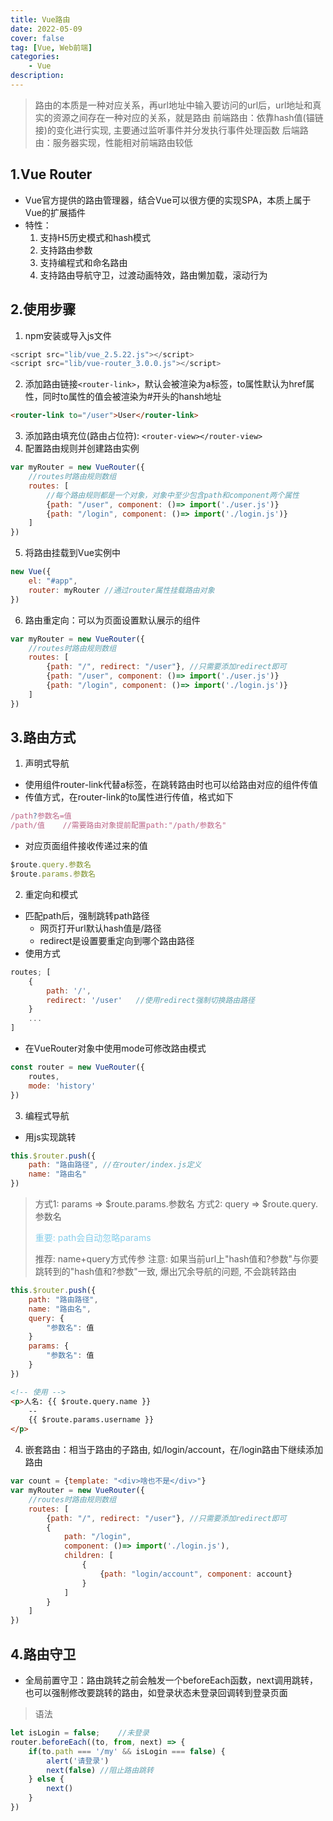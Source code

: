 ```yaml
---
title: Vue路由
date: 2022-05-09
cover: false
tag: [Vue, Web前端]
categories:
    - Vue
description: 
---
```

> 路由的本质是一种对应关系，再url地址中输入要访问的url后，url地址和真实的资源之间存在一种对应的关系，就是路由
> 前端路由：依靠hash值(锚链接)的变化进行实现, 主要通过监听事件并分发执行事件处理函数
> 后端路由：服务器实现，性能相对前端路由较低

## 1.Vue Router
- Vue官方提供的路由管理器，结合Vue可以很方便的实现SPA，本质上属于Vue的扩展插件
- 特性：
    1. 支持H5历史模式和hash模式
    2. 支持路由参数
    3. 支持编程式和命名路由
    4. 支持路由导航守卫，过渡动画特效，路由懒加载，滚动行为

## 2.使用步骤
1. npm安装或导入js文件
```js
<script src="lib/vue_2.5.22.js"></script>
<script src="lib/vue-router_3.0.0.js"></script>
```
2. 添加路由链接`<router-link>`，默认会被渲染为a标签，to属性默认为href属性，同时to属性的值会被渲染为#开头的hansh地址
```html
<router-link to="/user">User</router-link>
```
3. 添加路由填充位(路由占位符): `<router-view></router-view>`
4. 配置路由规则并创建路由实例
```js
var myRouter = new VueRouter({
    //routes时路由规则数组
    routes: [
        //每个路由规则都是一个对象，对象中至少包含path和component两个属性
        {path: "/user", component: ()=> import('./user.js')}
        {path: "/login", component: ()=> import('./login.js')}
    ]
})
```
5. 将路由挂载到Vue实例中
```js
new Vue({
    el: "#app",
    router: myRouter //通过router属性挂载路由对象
})
```
6. 路由重定向：可以为页面设置默认展示的组件
```js
var myRouter = new VueRouter({
    //routes时路由规则数组
    routes: [
        {path: "/", redirect: "/user"}, //只需要添加redirect即可
        {path: "/user", component: ()=> import('./user.js')}
        {path: "/login", component: ()=> import('./login.js')}
    ]
})
```

## 3.路由方式
1. 声明式导航
- 使用组件router-link代替a标签，在跳转路由时也可以给路由对应的组件传值
- 传值方式，在router-link的to属性进行传值，格式如下
```js
/path?参数名=值
/path/值    //需要路由对象提前配置path:"/path/参数名"
```
- 对应页面组件接收传递过来的值
```js
$route.query.参数名
$route.params.参数名
```

2. 重定向和模式
- 匹配path后，强制跳转path路径
    - 网页打开url默认hash值是/路径
    - redirect是设置要重定向到哪个路由路径
- 使用方式
```js
routes; [
    {
        path: '/',
        redirect: '/user'   //使用redirect强制切换路由路径
    }
    ...
]
```
- 在VueRouter对象中使用mode可修改路由模式
```js
const router = new VueRouter({
    routes,
    mode: 'history'
})
```

3. 编程式导航
- 用js实现跳转
```js
this.$router.push({
    path: "路由路径", //在router/index.js定义
    name: "路由名"
})
```
> 方式1:
> params => $route.params.参数名
> 方式2:
> query => $route.query.参数名
> <p style="color: skyblue;">重要: path会自动忽略params</p>
> 推荐: name+query方式传参
> 注意: 如果当前url上"hash值和?参数"与你要跳转到的"hash值和?参数"一致, 爆出冗余导航的问题, 不会跳转路由
```js
this.$router.push({
    path: "路由路径",
    name: "路由名",
    query: {
        "参数名": 值
    }
    params: {
        "参数名": 值
    }
})
```
```html
<!-- 使用 -->
<p>人名: {{ $route.query.name }}
    --
    {{ $route.params.username }}
</p>
```

4. 嵌套路由：相当于路由的子路由, 如/login/account，在/login路由下继续添加路由
```js
var count = {template: "<div>啥也不是</div>"}
var myRouter = new VueRouter({
    //routes时路由规则数组
    routes: [
        {path: "/", redirect: "/user"}, //只需要添加redirect即可
        {
            path: "/login",
            component: ()=> import('./login.js'),
            children: [
                {
                    {path: "login/account", component: account}
                }
            ]
        }
    ]
})
```

## 4.路由守卫
- 全局前置守卫：路由跳转之前会触发一个beforeEach函数，next调用跳转，也可以强制修改要跳转的路由，如登录状态未登录回调转到登录页面
>语法
```js
let isLogin = false;    //未登录
router.beforeEach((to, from, next) => {
    if(to.path === '/my' && isLogin === false) {
        alert('请登录')
        next(false) //阻止路由跳转
    } else {
        next()
    }
})
```
